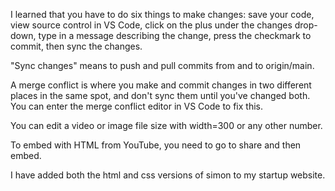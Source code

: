 I learned that you have to do six things to make changes: save your code, view source control in VS Code, click on the plus under the changes drop-down, type in a message describing the change, press the checkmark to commit, then sync the changes.

"Sync changes" means to push and pull commits from and to origin/main.

A merge conflict is where you make and commit changes in two different places in the same spot, and don't sync them until you've changed both. You can enter the merge conflict editor in VS Code to fix this.

You can edit a video or image file size with width=300 or any other number.

To embed with HTML from YouTube, you need to go to share and then embed.

I have added both the html and css versions of simon to my startup website.
